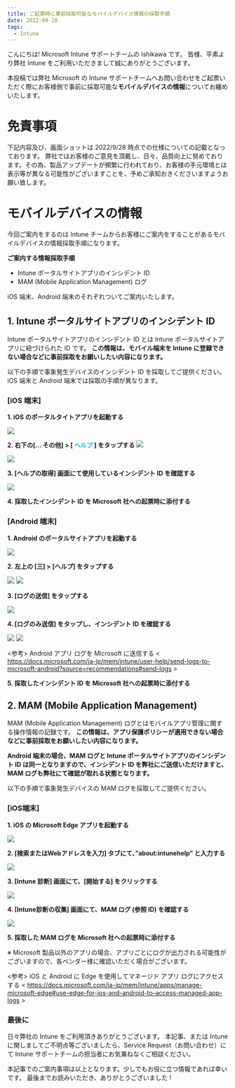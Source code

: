 ```yaml
---
title: ご起票時に事前採取可能なモバイルデバイス情報の採取手順
date: 2022-09-28
tags:
  - Intune
---
```


こんにちは! Microsoft Intune サポートチームの Ishikawa です。
皆様、平素より弊社 Intune をご利用いただきまして誠にありがとうございます。

本投稿では弊社 Microsoft の Intune サポートチームへお問い合わせをご起票いただく際にお客様側で事前に採取可能な**モバイルデバイスの情報**についてお纏めいたします。

# 免責事項
下記内容及び、画面ショットは 2022/9/28 時点での仕様についての記載となっております。
弊社ではお客様のご意見を頂戴し、日々、品質向上に努めております。その為、製品アップデートが頻繁に行われており、お客様の手元環境とは表示等が異なる可能性がございますことを、予めご承知おきくださいますようお願い致します。


# モバイルデバイスの情報
今回ご案内をするのは Intune チームからお客様にご案内をすることがあるモバイルデバイスの情報採取手順になります。

**ご案内する情報採取手順**
* Intune ポータルサイトアプリのインシデント ID
* MAM (Mobile Application Management) ログ

iOS 端末、Android 端末のそれぞれついてご案内いたします。

## 1. Intune ポータルサイトアプリのインシデント ID
Intune ポータルサイトアプリのインシデント ID とは Intune ポータルサイトアプリに紐づけられた ID です。
**この情報は、モバイル端末を Intune に登録できない場合などに事前採取をお願いしたい内容になります。**

以下の手順で事象発生デバイスのインシデント ID を採取してご提供ください。iOS 端末と Android 端末では採取の手順が異なります。

### [iOS 端末]
**1. iOS のポータルタイトアプリを起動する**

![](./20220913_02/ios_01.PNG)

**2. 右下の[… その他] > [<font color="DeepSkyBlue"> ヘルプ </font>] をタップする**
![](./20220913_02/ios_02.PNG)

![](./20220913_02/ios_03.PNG)

**3. [ヘルプの取得] 画面にて使用しているインシデント ID を確認する**

![](./20220913_02/ios_04.PNG)

**4. 採取したインシデント ID を Microsoft 社への起票時に添付する**

### [Android 端末]
**1. Android のポータルサイトアプリを起動する**

![](./20220913_02/and_00.png)

**2. 左上の [三] > [ヘルプ] をタップする**

![](./20220913_02/and_02.png)
![](./20220913_02/and_03.png)

**3. [ログの送信] をタップする**

![](./20220913_02/and_04.png)

**4. [ログのみ送信] をタップし、インシデント ID を確認する**

![](./20220913_02/and_05.png)
![](./20220913_02/and_01.png)

<参考>
Android アプリ ログを Microsoft に送信する < https://docs.microsoft.com/ja-jp/mem/intune/user-help/send-logs-to-microsoft-android?source=recommendations#send-logs >

**5. 採取したインシデント ID を Microsoft 社への起票時に添付する**

## 2. MAM (Mobile Application Management)
MAM (Mobile Application Management) ログとはモバイルアプリ管理に関する操作情報の記録です。
**この情報は、アプリ保護ポリシーが適用できない場合などに事前採取をお願いしたい内容になります。**

**Android 端末の場合、MAM ログと Intune ポータルサイトアプリのインシデント ID は同一となりますので、インシデント ID を弊社にご送信いただけますと、MAM ログも弊社にて確認が取れる状態となります。**

以下の手順で事象発生デバイスの MAM ログを採取してご提供ください。

### [iOS端末]

**1. iOS の Microsoft Edge アプリを起動する**

![](./20220913_02/IMG_7358.PNG)

**2. [検索またはWebアドレスを入力] タブにて、”about:intunehelp” と入力する**

![](./20220913_02/IMG_7360.PNG)

**3. [Intune 診断] 画面にて、[開始する] をクリックする**

![](./20220913_02/IMG_7364.PNG)

**4. [Intune診断の収集] 画面にて、MAM ログ (参照 ID) を確認する**

![](./20220913_02/IMG_7363.PNG)

**5. 採取した MAM ログを Microsoft 社への起票時に添付する**

※ Microsoft 製品以外のアプリの場合、アプリごとにログが出力される可能性がございますので、各ベンダー様に確認いただく場合がございます。

<参考>
iOS と Android に Edge を使用してマネージド アプリ ログにアクセスする < https://docs.microsoft.com/ja-jp/mem/intune/apps/manage-microsoft-edge#use-edge-for-ios-and-android-to-access-managed-app-logs >

### 最後に
日々弊社の Intune をご利用頂きありがとうございます。
本記事、または Intune に関しましてご不明点等ございましたら、Service Request（お問い合わせ）にて Intune サポートチームの担当者にお気兼ねなくご相談ください。

本記事でのご案内事項は以上となります。少しでもお役に立つ情報であれば幸いです。
最後までお読みいただき、ありがとうございました !